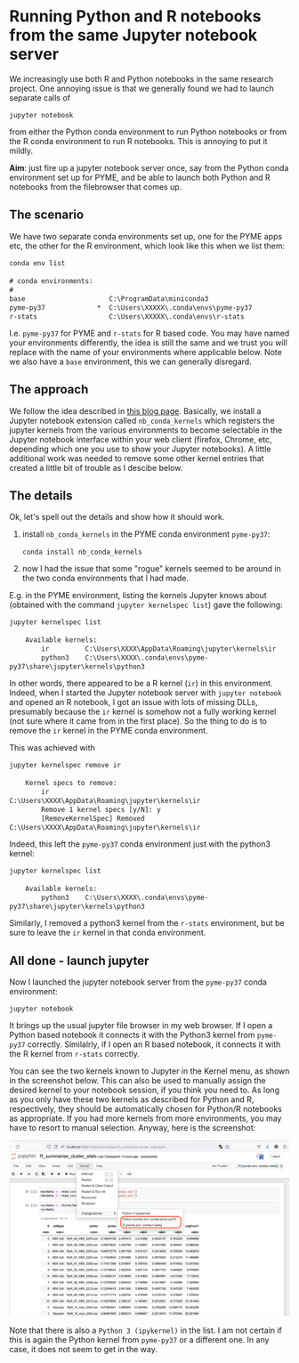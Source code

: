 # Running Python and R notebooks from the same Jupyter notebook server

We increasingly use both R and Python notebooks in the same research project. One annoying issue is that we generally found we had to launch separate calls of

	jupyter notebook

from either the Python conda environment to run Python notebooks or from the R conda environment to run R notebooks. This is annoying to put it mildly.

**Aim**: just fire up a jupyter notebook server once, say from the Python conda environment set up for PYME, and be able to launch both Python and R notebooks from the filebrowser that comes up.

## The scenario

We have two separate conda environments set up, one for the PYME apps etc, the other for the R environment, which look like this when we list them:

	conda env list
	
	# conda environments:
	#
	base                     C:\ProgramData\miniconda3
	pyme-py37             *  C:\Users\XXXXX\.conda\envs\pyme-py37
	r-stats                  C:\Users\XXXXX\.conda\envs\r-stats

I.e. `pyme-py37` for PYME and `r-stats` for R based code. You may have named your environments differently, the idea is still the same and we trust you will replace with the name of your environments where applicable below. Note we also have a `base` environment, this we can generally disregard.

## The approach

We follow the idea described in [this blog page](https://towardsdatascience.com/get-your-conda-environment-to-show-in-jupyter-notebooks-the-easy-way-17010b76e874). Basically, we install a Jupyter notebook extension called `nb_conda_kernels` which registers the jupyter kernels from the various environments to become selectable in the Jupyter notebook interface within your web client (firefox, Chrome, etc, depending which one you use to show your Jupyter notebooks). A little additional work was needed to remove some other kernel entries that created a little bit of trouble as I descibe below.

## The details

Ok, let's spell out the details and show how it should work.

1. install `nb_conda_kernels` in the PYME conda environment `pyme-py37`:

	`conda install nb_conda_kernels`
	
	
2. now I had the issue that some "rogue" kernels seemed to be around in the two conda environments that I had made.

E.g. in the PYME environment, listing the kernels Jupyter knows about (obtained with the command `jupyter kernelspec list`) gave the following:

	jupyter kernelspec list
	
		Available kernels:
  			ir         C:\Users\XXXX\AppData\Roaming\jupyter\kernels\ir
  			python3    C:\Users\XXXX\.conda\envs\pyme-py37\share\jupyter\kernels\python3
  
In other words, there appeared to be a R kernel (`ir`) in this environment. Indeed, when I started the Jupyter notebook server with `jupyter notebook` and opened an R notebook, I got an issue with lots of missing DLLs, presumably because the `ir` kernel is somehow not a fully working kernel (not sure where it came from in the first place). So the thing to do is to remove the `ir` kernel in the PYME conda environment.

This was achieved with

	jupyter kernelspec remove ir
	
		Kernel specs to remove:
  			ir                    C:\Users\XXXX\AppData\Roaming\jupyter\kernels\ir
			Remove 1 kernel specs [y/N]: y
			[RemoveKernelSpec] Removed C:\Users\XXXX\AppData\Roaming\jupyter\kernels\ir
 
Indeed, this left the `pyme-py37` conda environment just with the python3 kernel:
 
	jupyter kernelspec list
	
		Available kernels:
  			python3    C:\Users\XXXX\.conda\envs\pyme-py37\share\jupyter\kernels\python3

Similarly, I removed a python3 kernel from the `r-stats` environment, but be sure to leave the `ir` kernel in that conda environment.

## All done - launch jupyter

Now I launched the jupyter notebook server from the `pyme-py37` conda environment:

	jupyter notebook

It brings up the usual jupyter file browser in my web browser. If I open a Python based notebook it connects it with the Python3 kernel from `pyme-py37` correctly. Similalrly, if I open an R based notebook, it connects it with the R kernel from `r-stats` correctly.

You can see the two kernels known to Jupyter in the Kernel menu, as shown in the screenshot below. This can also be used to manually assign the desired kernel to your notebook session, if you think you need to. As long as you only have these two kernels as described for Python and R, respectively, they should be automatically chosen for Python/R notebooks as appropriate. If you had more kernels from more environments, you may have to resort to manual selection. Anyway, here is the screenshot:

![Selecting kernels with nb_conda_kernels](images/nb_conda_kernels-selection.png)

Note that there is also a `Python 3 (ipykernel)` in the list. I am not certain if this is again the Python kernel from `pyme-py37` or a different one. In any case, it does not seem to get in the way.
